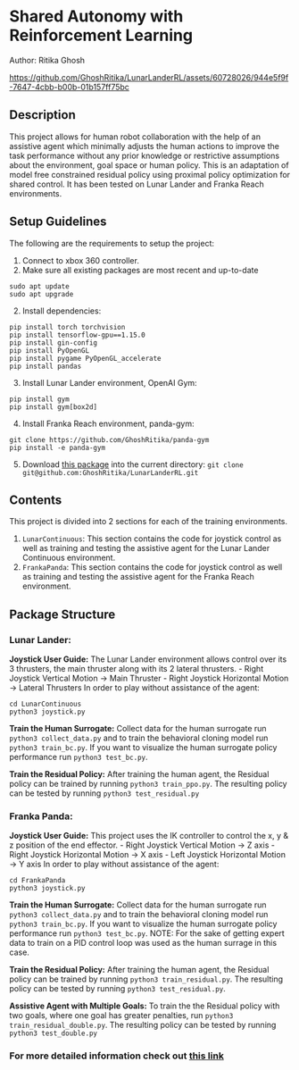 # Shared Autonomy with Reinforcement Learning
Author: Ritika Ghosh

https://github.com/GhoshRitika/LunarLanderRL/assets/60728026/944e5f9f-7647-4cbb-b00b-01b157ff75bc

## **Description**
This project allows for human robot collaboration with the help of an assistive agent which minimally adjusts the human actions to improve the task performance without any prior knowledge or restrictive assumptions about the environment, goal space or human policy. This is an adaptation of model free
constrained residual policy using proximal policy optimization for shared control. It has been tested on Lunar Lander and Franka Reach environments.

## **Setup Guidelines**
The following are the requirements to setup the project:
1. Connect to xbox 360 controller.
2. Make sure all existing packages are most recent and up-to-date
```
sudo apt update
sudo apt upgrade
```
2. Install dependencies:
```
pip install torch torchvision
pip install tensorflow-gpu==1.15.0
pip install gin-config
pip install PyOpenGL 
pip install pygame PyOpenGL_accelerate
pip install pandas
```
3. Install Lunar Lander environment, OpenAI Gym:
```
pip install gym
pip install gym[box2d]
```
4. Install Franka Reach environment, panda-gym: 
```
git clone https://github.com/GhoshRitika/panda-gym
pip install -e panda-gym
```
5. Download [this package](https://github.com/GhoshRitika/LunarLanderRL) into the current directory: `git clone git@github.com:GhoshRitika/LunarLanderRL.git`


## **Contents**
This project is divided into 2 sections for each of the training environments.
1. `LunarContinuous`: This section contains the code for joystick control as well as training and testing the assistive agent for the Lunar Lander Continuous environment.
2. `FrankaPanda`: This section contains the code for joystick control as well as training and testing the assistive agent for the Franka Reach environment.

## **Package Structure**
### Lunar Lander: 
**Joystick User Guide:**
The Lunar Lander environment allows control over its 3 thrusters, the main thruster along with its 2 lateral thrusters.
    - Right Joystick Vertical Motion -> Main Thruster
    - Right Joystick Horizontal Motion -> Lateral Thrusters
In order to play without assistance of the agent:
```
cd LunarContinuous
python3 joystick.py
```
**Train the Human Surrogate:**
Collect data for the human surrogate run `python3 collect_data.py` and to train the behavioral cloning model
run `python3 train_bc.py`. If you want to visualize the human surrogate policy performance run `python3 test_bc.py`.

**Train the Residual Policy:**
After training the human agent, the Residual policy can be trained by running `python3 train_ppo.py`. The resulting policy can be tested by running `python3 test_residual.py`

### Franka Panda:
**Joystick User Guide:**
This project uses the IK controller to control the x, y & z position of the end effector. 
    - Right Joystick Vertical Motion -> Z axis
    - Right Joystick Horizontal Motion -> X axis
    - Left Joystick Horizontal Motion -> Y axis
In order to play without assistance of the agent:
```
cd FrankaPanda
python3 joystick.py
```
**Train the Human Surrogate:**
Collect data for the human surrogate run `python3 collect_data.py` and to train the behavioral cloning model
run `python3 train_bc.py`. If you want to visualize the human surrogate policy performance run `python3 test_bc.py`.
NOTE: For the sake of getting expert data to train on a PID control loop was used as the human surrage in this case.

**Train the Residual Policy:**
After training the human agent, the Residual policy can be trained by running `python3 train_residual.py`. The resulting policy can be tested by running `python3 test_residual.py`.

**Assistive Agent with Multiple Goals:**
To train the the Residual policy with two goals, where one goal has greater penalties, run `python3 train_residual_double.py`. The resulting policy can be tested by running `python3 test_double.py`

### For more detailed information check out [this link](https://ghoshritika.github.io/SharedAutonomy.html)